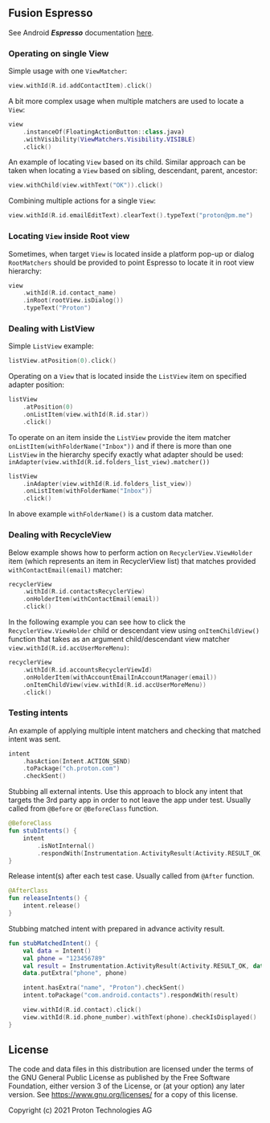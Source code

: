 ## Fusion Espresso <a name="espresso"></a>
See Android ***Espresso*** documentation [here](https://developer.android.com/training/testing/espresso).

### Operating on single View

Simple usage with one `ViewMatcher`:
```kotlin
view.withId(R.id.addContactItem).click()
```
A bit more complex usage when multiple matchers are used to locate a `View`:
```kotlin
view
    .instanceOf(FloatingActionButton::class.java)
    .withVisibility(ViewMatchers.Visibility.VISIBLE)
    .click()
```

An example of locating `View` based on its child. Similar approach can be taken when locating a `View` based on sibling, descendant, parent, ancestor:
```kotlin
view.withChild(view.withText("OK")).click()
```

Combining multiple actions for a single `View`:
```kotlin
view.withId(R.id.emailEditText).clearText().typeText("proton@pm.me")
```

### Locating `View` inside Root view
Sometimes, when target `View` is located inside a platform pop-up or dialog `RootMatchers` should be provided to point Espresso to locate it in root view hierarchy:
```kotlin
view
    .withId(R.id.contact_name)
    .inRoot(rootView.isDialog())
    .typeText("Proton")

``` 

### Dealing with ListView

Simple `ListView` example:
```kotlin
listView.atPosition(0).click()
```
Operating on a `View` that is located inside the `ListView` item on specified adapter position:
```kotlin
listView
    .atPosition(0)
    .onListItem(view.withId(R.id.star))
    .click()
```
To operate on an item inside the `ListView` provide the item matcher `onListItem(withFolderName("Inbox"))` and if there is more than one `ListView` in the hierarchy specify exactly what adapter should be used: `inAdapter(view.withId(R.id.folders_list_view).matcher())`
```kotlin
listView
    .inAdapter(view.withId(R.id.folders_list_view))
    .onListItem(withFolderName("Inbox"))
    .click()
```
In above example `withFolderName()` is a custom data matcher.

### Dealing with RecycleView

Below example shows how to perform action on `RecyclerView.ViewHolder` item (which represents an item in RecyclerView list) that matches provided `withContactEmail(email)` matcher:
```kotlin
recyclerView
    .withId(R.id.contactsRecyclerView)
    .onHolderItem(withContactEmail(email))
    .click()
```

In the following example you can see how to click the `RecyclerView.ViewHolder` child or descendant view using `onItemChildView()` function that takes as an argument child/descendant view matcher `view.withId(R.id.accUserMoreMenu)`:
```kotlin
recyclerView
    .withId(R.id.accountsRecyclerViewId)
    .onHolderItem(withAccountEmailInAccountManager(email))
    .onItemChildView(view.withId(R.id.accUserMoreMenu))
    .click()
```

### Testing intents

An example of applying multiple intent matchers and checking that matched intent was sent.  
```kotlin
intent
    .hasAction(Intent.ACTION_SEND)
    .toPackage("ch.proton.com")
    .checkSent()
```

Stubbing all external intents. Use this approach to block any intent that targets the 3rd party app in order to not leave the app under test. Usually called from `@Before` or `@BeforeClass` function.
```kotlin
@BeforeClass
fun stubIntents() {
    intent
        .isNotInternal()
        .respondWith(Instrumentation.ActivityResult(Activity.RESULT_OK, null))
}
```

Release intent(s) after each test case. Usually called from `@After` function. 
```kotlin
@AfterClass
fun releaseIntents() {
    intent.release()
}
```

Stubbing matched intent with prepared in advance activity result.
```kotlin
fun stubMatchedIntent() {
    val data = Intent()
    val phone = "123456789"
    val result = Instrumentation.ActivityResult(Activity.RESULT_OK, data)
    data.putExtra("phone", phone)

    intent.hasExtra("name", "Proton").checkSent()
    intent.toPackage("com.android.contacts").respondWith(result)

    view.withId(R.id.contact).click()
    view.withId(R.id.phone_number).withText(phone).checkIsDisplayed()
}
```

## License

The code and data files in this distribution are licensed under the terms of the GNU General Public License as published by the Free Software Foundation, either version 3 of the License, or (at your option) any later version. See <https://www.gnu.org/licenses/> for a copy of this license.

Copyright (c) 2021 Proton Technologies AG